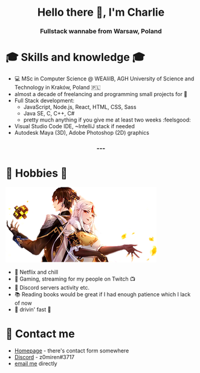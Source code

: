 <h1 align="center">Hello there 👋, I'm Charlie</h1>
<h3 align="center">Fullstack wannabe from Warsaw, Poland</h3>


# :mortar_board: Skills and knowledge :mortar_board:
- :computer: MSc in Computer Science @ WEAIiIB, AGH University of Science and Technology in Kraków, Poland :poland:
- almost a decade of freelancing and programming small projects for :money_with_wings: 
- Full Stack development:
  * JavaScript, Node.js, React, HTML, CSS, Sass
  * Java SE, C, C++, C#
  * pretty much anything if you give me at least two weeks :feelsgood:
- Visual Studio Code IDE, ~IntelliJ stack if needed
- Autodesk Maya (3D), Adobe Photoshop (2D) graphics

<h3 align="center"> --- </h3>

# 📅 Hobbies 📅

[![picture alt](.images/genshin-splash.png "Hobbies and socials :)")](https://genshin.mihoyo.com/en/)

- :sparkling_heart: Netflix and chill
- :space_invader: Gaming, streaming for my people on Twitch :tv:
- :speech_balloon: Discord servers activity etc.
- :books: Reading books would be great if I had enough patience which I lack of now
- :red_car: drivin' fast :rocket:

# :speech_balloon: Contact me
- [Homepage](https://warchalowski.pl) - there's contact form somewhere
- [Discord](https://discord.com/users/221202392685871114) - z0miren#3717
- [email me](mailto:kontakt@warchalowski.pl) directly
